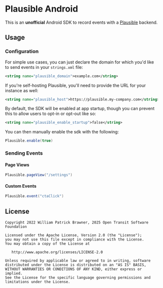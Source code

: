 # Plausible Android

This is an **unofficial** Android SDK to record events with a [Plausible](https://plausible.io) backend.

## Usage

### Configuration

For simple use cases, you can just declare the domain for which you'd like to send events in your `strings.xml` file:

```xml
<string name="plausible_domain">example.com</string>
```

If you're self-hosting Plausible, you'll need to provide the URL for your instance as well:

```xml
<string name="plausible_host">https://plausible.my-company.com</string>
```

By default, the SDK will be enabled at app startup, though you can prevent this to allow users to
opt-in or opt-out like so:

```xml
<string name="plausible_enable_startup">false</string>
```

You can then manually enable the sdk with the following:

```java
Plausible.enable(true)
```

### Sending Events

#### Page Views

```java
Plausible.pageView("/settings")
```

#### Custom Events

```java
Plausible.event("ctaClick")
```

## License

    Copyright 2022 William Patrick Brawner, 2025 Open Transit Software Foundation

    Licensed under the Apache License, Version 2.0 (the "License");
    you may not use this file except in compliance with the License.
    You may obtain a copy of the License at

       http://www.apache.org/licenses/LICENSE-2.0

    Unless required by applicable law or agreed to in writing, software
    distributed under the License is distributed on an "AS IS" BASIS,
    WITHOUT WARRANTIES OR CONDITIONS OF ANY KIND, either express or implied.
    See the License for the specific language governing permissions and
    limitations under the License.
